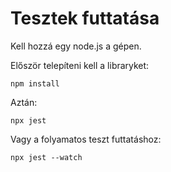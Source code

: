 Tesztek futtatása
===================

Kell hozzá egy node.js a gépen.

Először telepíteni kell a libraryket:
```
npm install
```

Aztán:
```
npx jest
```

Vagy a folyamatos teszt futtatáshoz:
```
npx jest --watch
```